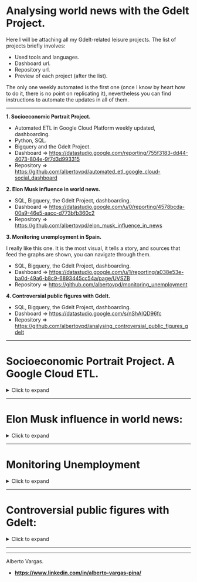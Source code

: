 # Analysing world news with the Gdelt Project. 

Here I will be attaching all my Gdelt-related leisure projects. The list of projects briefly involves:
- Used tools and languages.
- Dashboard url.
- Repository url.
- Preview of each project (after the list).

The only one weekly automated is the first one (once I know by heart how to do it, there is no point on replicating it), nevertheless you can find instructions to automate the updates in all of them.

----------------------------------------------

**1. Socioeconomic Portrait Project.** 

- Automated ETL in Google Cloud Platform weekly updated, dashboarding.
- Python, SQL.
- Bigquery and the Gdelt Project.
- Dashboard => https://datastudio.google.com/reporting/755f3183-dd44-4073-804e-9f7d3d993315
- Repository => https://github.com/albertovpd/automated_etl_google_cloud-social_dashboard

**2. Elon Musk influence in world news.**

- SQL, Bigquery, the Gdelt Project, dashboarding.
- Dashboard => https://datastudio.google.com/u/0/reporting/4578bcda-00a9-46e5-aacc-d773bfb360c2
- Repository => https://github.com/albertovpd/elon_musk_influence_in_news


**3. Monitoring unemployment in Spain.**

I really like this one. It is the most visual, it tells a story, and sources that feed the graphs are shown, you can navigate through them.

- SQL, Bigquery, the Gdelt Project, dashboarding.
- Dashboard => https://datastudio.google.com/u/1/reporting/a038e53e-ba0d-49a6-b8c9-6893445cc54a/page/UVSZB
- Repository => https://github.com/albertovpd/monitoring_unemployment


**4. Controversial public figures with Gdelt.**

- SQL, Bigquery, the Gdelt Project, dashboarding.
- Dashboard => https://datastudio.google.com/s/nShAIQD96fc
- Repository => https://github.com/albertovpd/analysing_controversial_public_figures_gdelt






--------------------------

# Socioeconomic Portrait Project. A Google Cloud ETL.

<details>
  <summary>Click to expand</summary>

Is there a way of monitoring some aspects of the global crisis in Spain? I believe so, and this is the motivation to develop this automated **ETL** process in **Google Cloud** involving **Google Trends**, sentiment analysis and influence in news through **the Gdelt Project** and **Twitter**, from raw data acquisition to the final dashboard. Thanks to it, I have been fighting with credentials, permissions, storage locations, processing locations, 3rd party authentications, Cloud Functions, pipelines, trigger schedulers with different time format, Dataprep global updates, etc... And I learned a lot in the way, quaratine fun! :D

- Tools:
    - Cloud Function with Python script: Google Trends API
    - Weekly activated with Cloud Scheduler through Pub/Sub
    - Overwriting weekly a Cloud Storage file
    - Periodically appended to BigQuery with Dataprep
    - Modified with BigQuery and stored in different tables
    - Enriched with BigQuery through the Gdelt Project dataset
    - Visualized with Data Studio

- Dashboard => https://datastudio.google.com/reporting/755f3183-dd44-4073-804e-9f7d3d993315

- Repository => https://github.com/albertovpd/automated_etl_google_cloud-social_dashboard

It is worth mentioning the selector buttons are there just to have a clear picture of graphs. With them you can select the curves you want.
![alt](pics/socioeconomic_project.png)

</details>

---------------------------------

# Elon Musk influence in world news:

<details>
  <summary>Click to expand</summary>

What the world media say about Elon Musk or his companies? That is the sentiment associated to his related news? What were the most positive and negative articles ever written about him? Let's check it out.

It has been really interesting to discover that "cheap clickbait webpages" are the ones mentioning more often Mr. Musk, even more than his own webpages like "teslamotors" or similar. In the end, he is a controversial public figure with always a really personal point of view.

Also interesting is the fact that the webpages I was expecting to see appears from under the 22th position, like *Forbes*, *New York Times*.

- Dashboard => https://datastudio.google.com/u/0/reporting/4578bcda-00a9-46e5-aacc-d773bfb360c2

- Repository => https://github.com/albertovpd/elon_musk_influence_in_news

![alt](pics/elon_project.png)

</details>

-----------------------------


# Monitoring Unemployment

<details>
  <summary>Click to expand</summary>

Everyone is afraid right now of a Global crisis like in 2008. Can we check how often is mentioned in national press unemployment-related topics, and compare nowadays results with the 2008 ones?

The answer: Yes
If we also want to check the involved articles: Just from 2015.


- Dashboard => https://datastudio.google.com/u/1/reporting/a038e53e-ba0d-49a6-b8c9-6893445cc54a/page/UVSZB

- Repository => https://github.com/albertovpd/monitoring_unemployment

![alt](pics/unemployment.png)

</details>

------------

# Controversial public figures with Gdelt:

<details>
  <summary>Click to expand</summary>

I like reading "alternative" sources, like reddit, *hackernews* or *meneame*, and once in a while I read some news about delicate matters involving the King Emeritus of Spain. This articles always express a deep frustration about how this news are not being published in his country.

So, the questions I am trying to answer are the following: 

Are the spanish news not publishing the same than the rest of world about the King Emeritus of Spain?

Do we have a method to impartially contrast it?

- Dashboard => https://datastudio.google.com/s/nShAIQD96fc

- Repository => https://github.com/albertovpd/analysing_controversial_public_figures_gdelt

![alt](pics/controversial_project.png)

</details>

----------------------------------------
------------


Alberto Vargas. 
- **https://www.linkedin.com/in/alberto-vargas-pina/**